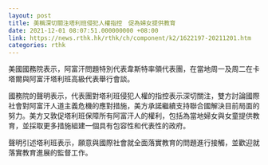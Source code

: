 ```yaml
---
layout: post
title: 美稱深切關注塔利班侵犯人權指控　促為婦女提供教育
date: 2021-12-01 08:07:51.000000000 +08:00
link: https://news.rthk.hk/rthk/ch/component/k2/1622197-20211201.htm
categories: rthk
---
```


美國國務院表示，阿富汗問題特別代表韋斯特率領代表團，在當地周一及周二在卡塔爾與阿富汗塔利班高級代表舉行會談。

國務院的聲明表示，代表團對塔利班侵犯人權的指控表示深切關注，雙方討論國際社會對阿富汗人道主義危機的應對措施，美方承諾繼續支持聯合國解決目前局面的努力。美方又敦促塔利班保障所有阿富汗人的權利，包括為當地婦女與女童提供教育，並採取更多措施組建一個具有包容性和代表性的政府。

聲明引述塔利班表示，願意與國際社會就全面落實教育的問題進行接觸，並歡迎就落實教育進展的監督工作。
